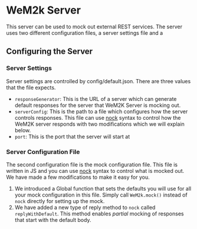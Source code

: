 # WeM2k Server
This server can be used to mock out external REST services. The server uses two different
configuration files, a server settings file and a 

## Configuring the Server
### Server Settings
Server settings are controlled by config/default.json. There are three values that the file
expects.

* `responseGenerator`: This is the URL of a server which can generate default responses for the
     server that WeM2K Server is mocking out.
* `serverConfig`: This is the path to a file which configures how the server controls responses.
     This file can use [nock](http://www.github.com/nock/nock) syntax to control how the WeM2K server
     responds with two modifications which we will explain below.
* `port`: This is the port that the server will start at

### Server Configuration File
The second configuration file is the mock configuration file. This file is written in JS and you
can use [nock](http://www.github.com/nock/nock) syntax to control what is mocked out. We have made
a few modifications to make it easy for you.
1. We introduced a Global function that sets the defaults you will use for all your mock
configuration in this file. Simply call `WeM2k.mock()` instead of `nock` directly for setting up
the mock.
1. We have added a new type of reply method to `nock` called `replyWithDefault`. This method
enables _partial_ mocking of responses that start with the default body.
